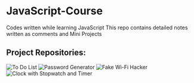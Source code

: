 # JavaScript-Course
Codes written while learning JavaScript
This repo contains detailed notes written as comments and Mini Projects

## Project Repositories:
![To Do List](https://github.com/vikingwarior/to-do-list/tree/main)
![Password Generator](https://github.com/vikingwarior/PasswordGenerator/tree/main)
![Fake Wi-Fi Hacker](https://github.com/vikingwarior/HackPrank/tree/main)
![Clock with Stopwatch and Timer](https://github.com/vikingwarior/clock/tree/main)
